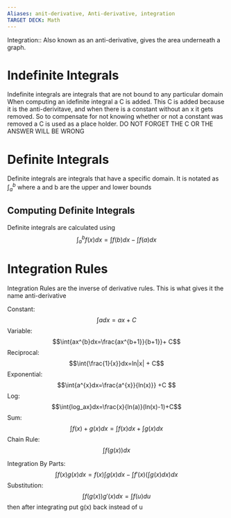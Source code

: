 ```yaml
---
Aliases: anit-derivative, Anti-derivative, integration
TARGET DECK: Math
---
```


Integration:: Also known as an anti-derivative, gives the area underneath a graph.
<!--ID: 1696002544004-->

# Indefinite Integrals
Indefinite integrals are integrals that are not bound to any particular domain
When computing an idefinite integral a C is added. This C is added because it is the anti-derivitave, and when there is a constant without an x it gets removed. So to compensate for not knowing whether or not a constant was removed a C is used as a place holder. DO NOT FORGET THE C OR THE ANSWER WILL BE WRONG
# Definite Integrals
Definite integrals are integrals that have a specific domain.
It is notated as $\int_a^b$ where a and b are the upper and lower bounds
## Computing Definite Integrals 
Definite integrals are calculated using $$\int_a^bf(x)dx=\int{f(b)dx}-\int{f(a)dx}$$
# Integration Rules
Integration Rules are the inverse of derivative rules. This is what gives it the name anti-derivative

Constant: $$\int{a}dx=ax+C$$
Variable: $$\int{ax^{b}dx=\frac{ax^{b+1}}{b+1}}+ C$$
Reciprocal: $$\int{\frac{1}{x}}dx=ln|x| + C$$
Exponential: $$\int{a^{x}dx=\frac{a^{x}}{ln(x)}} +C $$
Log: $$\int{log_ax}dx=\frac{x}{ln(a)}(ln(x)-1)+C$$
Sum: $$\int{f(x)+g(x)dx}= \int{f(x)dx}+\int{g(x)dx}$$
Chain Rule: $$\int{f(g(x))dx}$$

Integration By Parts: $$\int{f(x)g(x)}dx=f(x)\int{g(x)dx}-\int{f'(x)(\int{g(x)dx})dx}$$
Substitution: $$\int{f(g(x))g'(x)dx}=\int{f(u)du} $$ then after integrating put g(x) back instead of u